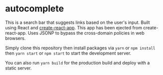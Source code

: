 # autocomplete

This is a search bar that suggests links based on the user's input.
Built using React and [create-react-app](https://github.com/facebookincubator/create-react-app).
This app has been ejected from create-react-app.
Uses JSONP to bypass the cross-domain policies in web browsers.

Simply clone this repository then install packages via
`yarn` or `npm install`
then
`yarn start` or `npm start`
to start the development server.

You can also run `yarn build` for the production build and deploy with a static server.
